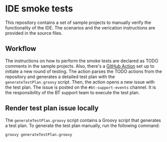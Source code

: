# IDE smoke tests

This repository contains a set of sample projects to manually verify the functionality of the IDE.
The scenarios and the verication instructions are provided in the source files.

## Workflow

The instructions on how to perform the smoke tests are declared as TODO comments in the sample projects.
Also, there's a [GitHub Action](.github/workflows/create_issue_with_test_plan.yml) set up to initiate a new round of testing.
The action parses the TODO actions from the repository and generates a detailed test plan with the `generateTestPlan.groovy` script.
Then, the action opens a new issue with the test plan.
The issue is posted on the `#bt-support-events` channel. It is the responsibility of the BT support team to execute the test plan.

## Render test plan issue locally

The `generateTestPlan.groovy` script contains a Groovy script that generates a test plan. To generate the test plan manually, run the following command:

```sh
groovy generateTestPlan.groovy
```

